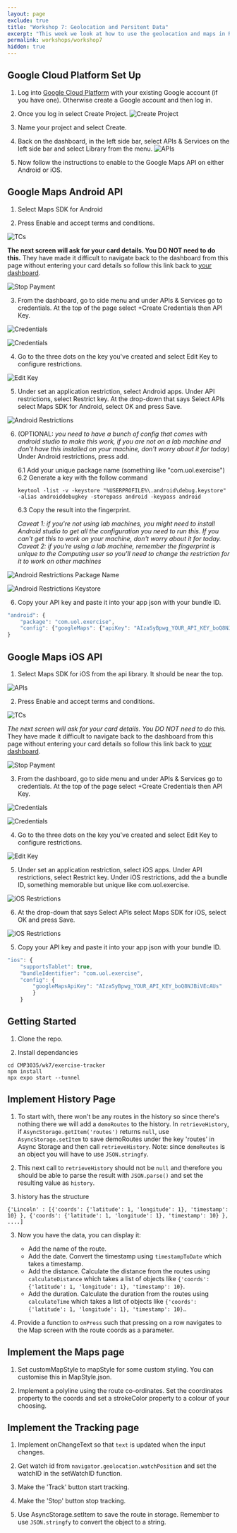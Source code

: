 ```yaml
---
layout: page
exclude: true
title: "Workshop 7: Geolocation and Persitent Data"
excerpt: "This week we look at how to use the geolocation and maps in React Native."
permalink: workshops/workshop7
hidden: true
---
```


## Google Cloud Platform Set Up
1. Log into [Google Cloud Platform](https://console.cloud.google.com/home/dashboard) with your existing Google account (if you have one). Otherwise create a Google account and then log in.

2. Once you log in select Create Project.
![Create Project](../assets/gmaps/create_project.png)

3. Name your project and select Create.

4. Back on the dashboard, in the left side bar, select APIs & Services on the left side bar and select Library from the menu.
![APIs](../assets/gmaps/apis.png)

5. Now follow the instructions to enable to the Google Maps API on either Android or iOS.

## Google Maps Android API
1. Select Maps SDK for Android

2. Press Enable and accept terms and conditions.

![TCs](../assets/gmaps/tcs.png)

**The next screen will ask for your card details. You DO NOT need to do this.** They have made it difficult to navigate back to the dashboard from this page without entering your card details so follow this link back to [your dashboard](https://console.cloud.google.com/home/dashboard).

![Stop Payment](../assets/gmaps/stoppay.png)

3. From the dashboard, go to side menu and under APIs & Services go to credentials. At the top of the page select +Create Credentials then API Key.

![Credentials](../assets/gmaps/creds1.png)

![Credentials](../assets/gmaps/creds2.png)

4. Go to the three dots on the key you've created and select Edit Key to configure restrictions. 

![Edit Key](../assets/gmaps/editkey.png)

5. Under set an application restriction, select Android apps. Under API restrictions, select Restrict key. At the drop-down that says Select APIs select Maps SDK for Android, select OK and press Save.

![Android Restrictions](../assets/gmaps/androidres.png)

6. (OPTIONAL: *you need to have a bunch of config that comes with android studio to make this work, if you are not on a lab machine and don't have this installed on your machine, don't worry about it for today*) Under Android restrictions, press add. 

    6.1 Add your unique package name (something like "com.uol.exercise")
    6.2 Generate a key with the follow command
    ```
    keytool -list -v -keystore "%USERPROFILE%\.android\debug.keystore" -alias androiddebugkey -storepass android -keypass android
    ```
    6.3 Copy the result into the fingerprint.

    *Caveat 1: if you're not using lab machines, you might need to install Android studio to get all the configuration you need to run this. If you can't get this to work on your machine, don't worry about it for today.*
    *Caveat 2: if you're using a lab machine, remember the fingerprint is unique to the Computing user so you'll need to change the restriction for it to work on other machines*

![Android Restrictions Package Name](../assets/gmaps/packagename.png)

![Android Restrictions Keystore](../assets/gmaps/keystore.png)

6. Copy your API key and paste it into your app json with your bundle ID.

```javascript
"android": {
    "package": "com.uol.exercise",
    "config": {"googleMaps": {"apiKey": "AIzaSyBpwg_YOUR_API_KEY_boQ8NJBiVEcAUs" }}
}
```

## Google Maps iOS API
1. Select Maps SDK for iOS from the api library. It should be near the top.

![APIs](../assets/gmaps/library.png)

2. Press Enable and accept terms and conditions.

![TCs](../assets/gmaps/tcs.png)

*The next screen will ask for your card details. You DO NOT need to do this.* They have made it difficult to navigate back to the dashboard from this page without entering your card details so follow this link back to [your dashboard](https://console.cloud.google.com/home/dashboard).

![Stop Payment](../assets/gmaps/stoppay.png)

3. From the dashboard, go to side menu and under APIs & Services go to credentials. At the top of the page select +Create Credentials then API Key.

![Credentials](../assets/gmaps/creds1.png)

![Credentials](../assets/gmaps/creds2.png)

4. Go to the three dots on the key you've created and select Edit Key to configure restrictions. 

![Edit Key](../assets/gmaps/editkey.png)

5. Under set an application restriction, select iOS apps. Under API restrictions, select Restrict key. Under iOS restrictions, add the a bundle ID, something memorable but unique like com.uol.exercise.

![iOS Restrictions](../assets/gmaps/iosres.png)

6. At the drop-down that says Select APIs select Maps SDK for iOS, select OK and press Save.

![iOS Restrictions](../assets/gmaps/iosres2.png)

5. Copy your API key and paste it into your app json with your bundle ID.
```javascript
"ios": {
    "supportsTablet": true,
    "bundleIdentifier": "com.uol.exercise",
    "config": {
        "googleMapsApiKey": "AIzaSyBpwg_YOUR_API_KEY_boQ8NJBiVEcAUs"
        }
    }
```

## Getting Started
1. Clone the repo.

2. Install dependancies
```
cd CMP3035/wk7/exercise-tracker
npm install
npx expo start --tunnel
```

## Implement History Page
1. To start with, there won't be any routes in the history so since there's nothing there we will add a `demoRoutes` to the history. In `retrieveHistory`, if `AsyncStorage.getItem('routes')` returns `null`, use `AsyncStorage.setItem` to save demoRoutes under the key 'routes' in Async Storage and then call `retrieveHistory`. Note: since `demoRoutes` is an object you will have to use `JSON.stringfy`.

2. This next call to `retrieveHistory` should not be `null` and therefore you should be able to parse the result with `JSON.parse()` and set the resulting value as `history`.

3. history has the structure 
```
{'Lincoln' : [{'coords': {'latitude': 1, 'longitude': 1}, 'timestamp': 10} }, {'coords': {'latitude': 1, 'longitude': 1}, 'timestamp': 10} }, ....]
```
3. Now you have the data, you can display it:
    - Add the name of the route.
    - Add the date. Convert the timestamp using `timestampToDate` which takes a timestamp.
    - Add the distance. Calculate the distance from the routes using `calculateDistance` which takes a list of objects like `{'coords': {'latitude': 1, 'longitude': 1}, 'timestamp': 10}`.
    - Add the duration. Calculate the duration from the routes using `calculateTime` which takes a list of objects like `{'coords': {'latitude': 1, 'longitude': 1}, 'timestamp': 10}`..

4. Provide a function to `onPress` such that pressing on a row navigates to the Map screen with the route coords as a parameter.

## Implement the Maps page
1. Set customMapStyle to mapStyle for some custom styling. You can customise this in MapStyle.json.

2. Implement a polyline using the route co-ordinates. Set the coordinates property to the coords and set a strokeColor property to a colour of your choosing.

## Implement the Tracking page
1. Implement onChangeText so that `text` is updated when the input changes.

2. Get watch id from `navigator.geolocation.watchPosition` and set the watchID in the setWatchID function.

3. Make the 'Track' button start tracking.

4. Make the 'Stop' button stop tracking.

5. Use AsyncStorage.setItem to save the route in storage. Remember to use `JSON.stringfy` to convert the object to a string.


